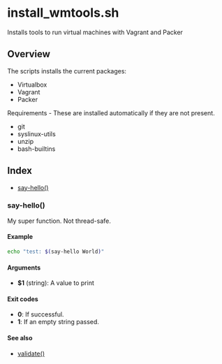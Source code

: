# install_wmtools.sh

Installs tools to run virtual machines with Vagrant and Packer

## Overview

The scripts installs the current packages:
* Virtualbox
* Vagrant
* Packer

Requirements - These are installed automatically if they are not present.
* git
* syslinux-utils
* unzip
* bash-builtins

## Index

* [say-hello()](#say-hello)

### say-hello()

My super function.
Not thread-safe.

#### Example

```bash
echo "test: $(say-hello World)"
```

#### Arguments

* **$1** (string): A value to print

#### Exit codes

* **0**: If successful.
* **1**: If an empty string passed.

#### See also

* [validate()](#validate)


